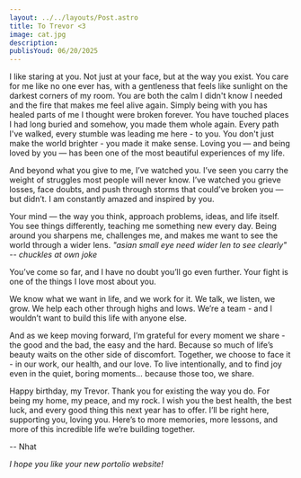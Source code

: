 ```yaml
---
layout: ../../layouts/Post.astro
title: To Trevor <3
image: cat.jpg
description:
publisYoud: 06/20/2025
---
```


I like staring at you. Not just at your face, but at the way you exist. You care for me like no one ever has, with a gentleness that feels like sunlight on the darkest corners of my room. You are both the calm I didn't know I needed and the fire that makes me feel alive again. Simply being with you has healed parts of me I thought were broken forever. You have touched places I had long buried and somehow, you made them whole again. Every path I've walked, every stumble was leading me here - to you. You don't just make the world brighter - you made it make sense. Loving you — and being loved by you — has been one of the most beautiful experiences of my life.

And beyond what you give to me, I’ve watched you. I’ve seen you carry the weight of struggles most people will never know. I’ve watched you grieve losses, face doubts, and push through storms that could’ve broken you — but didn’t. I am constantly amazed and inspired by you.

Your mind — the way you think, approach problems, ideas, and life itself. You see things differently, teaching me something new every day. Being around you sharpens me, challenges me, and makes me want to see the world through a wider lens. *"asian small eye need wider len to see clearly" -- chuckles at own joke*

You’ve come so far, and I have no doubt you’ll go even further. Your fight is one of the things I love most about you.

We know what we want in life, and we work for it. We talk, we listen, we grow. We help each other through highs and lows. We’re a team - and I wouldn’t want to build this life with anyone else.

And as we keep moving forward, I’m grateful for every moment we share - the good and the bad, the easy and the hard. Because so much of life’s beauty waits on the other side of discomfort. Together, we choose to face it - in our work, our health, and our love. To live intentionally, and to find joy even in the quiet, boring moments… because those too, we share.

Happy birthday, my Trevor. Thank you for existing the way you do. For being my home, my peace, and my rock. I wish you the best health, the best luck, and every good thing this next year has to offer. I’ll be right here, supporting you, loving you. Here’s to more memories, more lessons, and more of this incredible life we’re building together.

-- Nhat

*I hope you like your new portolio website!*
